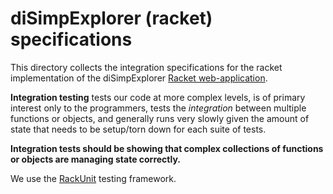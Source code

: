 # diSimpExplorer (racket) specifications

This directory collects the integration specifications for the racket 
implementation of the diSimpExplorer [Racket 
web-application](https://docs.racket-lang.org/web-server/).

**Integration testing** tests our code at more complex levels, is of 
primary interest only to the programmers, tests the *integration* between 
multiple functions or objects, and generally runs very slowly given the 
amount of state that needs to be setup/torn down for each suite of tests.

**Integration tests should be showing that complex collections of 
functions or objects are managing state correctly.**

We use the [RackUnit](http://docs.racket-lang.org/rackunit/) testing
framework.